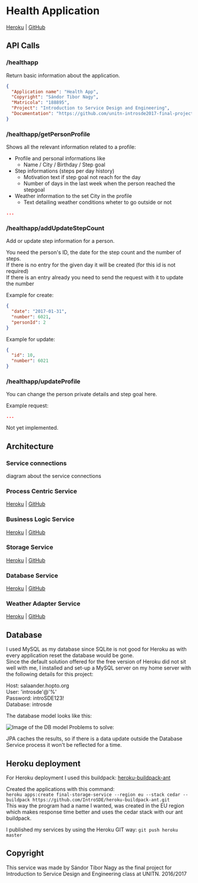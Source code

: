 # Health Application

[Heroku]() | [GitHub](https://github.com/unitn-introsde2017-final-project)


## API Calls

### /healthapp

Return basic information about the application.

```json
{
  "Application name": "Health App",
  "Copyright": "Sándor Tibor Nagy",
  "Matricola": "188895",
  "Project": "Introduction to Service Design and Engineering",
  "Documentation": "https://github.com/unitn-introsde2017-final-project"
}
```

### /healthapp/getPersonProfile

Shows all the relevant information related to a profile:
* Profile and personal informations like
  * Name / City / Birthday / Step goal 
* Step informations (steps per day history)
  * Motivation text if step goal not reach for the day
  * Number of days in the last week when the person reached the stepgoal
* Weather information to the set City in the profile
  * Text detailing weather conditions wheter to go outside or not

```json
...
```

### /healthapp/addUpdateStepCount

Add or update step information for a person.

You need the person's ID, the date for the step count and the number of steps.  
If there is no entry for the given day it will be created (for this id is not required)  
If there is an entry already you need to send the request with it to update the number  

Example for create:

```json
{
  "date": "2017-01-31",
  "number": 6021,
  "personId": 2
}
```

Example for update:

```json
{
  "id": 10,
  "number": 6021
}
```

### /healthapp/updateProfile

You can change the person private details and step goal here.

Example request:

```json
...
```

Not yet implemented.

## Architecture

### Service connections

diagram about the service connections

### Process Centric Service

[Heroku]() | [GitHub](https://github.com/unitn-introsde2017-final-project/final-ProcessCentricService)

### Business Logic Service

[Heroku]() | [GitHub](https://github.com/unitn-introsde2017-final-project/final-BusinessLogicService)

### Storage Service

[Heroku](https://final-storage-service.herokuapp.com/StorageService/UserProfile?userId=1) | [GitHub](https://github.com/unitn-introsde2017-final-project/final-StorageService)

### Database Service

[Heroku](https://final-local-database.herokuapp.com/sdelab/person) | [GitHub](https://github.com/unitn-introsde2017-final-project/final-LocalDatabase)

### Weather Adapter Service

[Heroku](https://final-weather-adapter.herokuapp.com/ws/weather?wsdl) | [GitHub](https://github.com/unitn-introsde2017-final-project/final-WeatherAdapter)

## Database

I used MySQL as my database since SQLite is not good for Heroku as with every application reset the database would be gone.  
Since the default solution offered for the free version of Heroku did not sit well with me, I installed and set-up a MySQL server on my home server with the following details for this project:

Host: salaander.hopto.org  
User: 'introsde'@'%'  
Password: introSDE123!  
Database: introsde  

The database model looks like this:

![Image of the DB model](http://salaander.hu/sde/sde_db.png)
Problems to solve:

JPA caches the results, so if there is a data update outside the Database Service process it won't be reflected for a time.

## Heroku deployment

For Heroku deployment I used this buildpack: [heroku-buildpack-ant](https://github.com/IntroSDE/heroku-buildpack-ant)

Created the applications with this command:  
`heroku apps:create final-storage-service --region eu --stack cedar --buildpack https://github.com/IntroSDE/heroku-buildpack-ant.git`  
This way the program had a name I wanted, was created in the EU region which makes response time better and uses the cedar stack with our ant buildpack.

I published my services by using the Heroku GIT way: `git push heroku master`


## Copyright

This service was made by Sándor Tibor Nagy as the final project for Introduction to Service Design and Engineering class at UNITN. 2016/2017